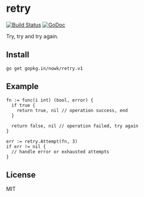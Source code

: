 # retry

[![Build Status](https://travis-ci.org/nowk/retry.svg?branch=master)](https://travis-ci.org/nowk/retry)
[![GoDoc](https://godoc.org/gopkg.in/nowk/retry.v1?status.svg)](http://godoc.org/gopkg.in/nowk/retry.v1)

Try, try and try again.

## Install

    go get gopkg.in/nowk/retry.v1

## Example

    fn := func(i int) (bool, error) {
      if true {
        return true, nil // operation success, end
      }

      return false, nil // operation failed, try again
    }

    err := retry.Attempt(fn, 3)
    if err != nil {
      // handle error or exhausted attempts
    }

## License

MIT

